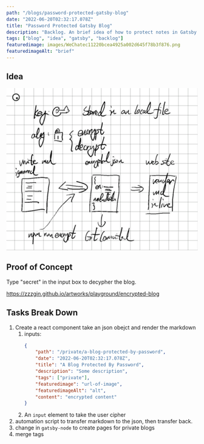 ```yaml
---
path: "/blogs/password-protected-gatsby-blog"
date: "2022-06-20T02:32:17.078Z"
title: "Password Protected Gatsby Blog"
description: "Backlog. An brief idea of how to protect notes in Gatsby. More details are needed to be added."
tags: ["blog", "idea", "gatsby", "backlog"]
featuredimage: images/WeChatec11220bcea4925a002d645f78b3f876.png
featuredimageAlt: "brief"
---
```


## Idea
![idea](images/WeChatec11220bcea4925a002d645f78b3f876.png)

## Proof of Concept
Type "secret" in the input box to decypher the blog.

https://zzzgin.github.io/artworks/playground/encrypted-blog

## Tasks Break Down
1. Create a react component take an json obejct and render the markdown 
    1. inputs:
        ``` json
        {
            "path": "/private/a-blog-protected-by-password",
            "date": "2022-06-20T02:32:17.078Z",
            "title": "A Blog Protected By Password",
            "description": "Some description",
            "tags": ["private"],
            "featuredimage": "url-of-image",
            "featuredimageAlt": "alt",
            "content": "encrypted content"
        }
        ```
    2. An `input` element to take the user cipher
2. automation script to transfer markdown to the json, then transfer back.
3. change in `gatsby-node` to create pages for private blogs
4. merge tags